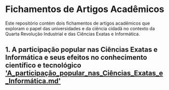 # Fichamentos de Artigos Acadêmicos

Este repositório contém dois fichamentos de artigos acadêmicos que exploram o papel das universidades e da ciência cidadã no contexto da Quarta Revolução Industrial e das Ciências Exatas e Informática.

## 1. A participação popular nas Ciências Exatas e Informática e seus efeitos no conhecimento científico e tecnológico ['A_participação_popular_nas_Ciências_Exatas_e_Informática.md'](A_participação_popular_nas_Ciências_Exatas_e_Informática.md)


